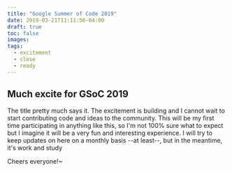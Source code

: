```yaml
---
title: "Google Summer of Code 2019"
date: 2019-03-21T11:11:56-04:00
draft: true
toc: false
images:
tags:
  - excitement
  - close
  - ready
---
```


## Much excite for GSoC 2019

The title pretty much says it. The excitement is building and I cannot wait to
start contributing code and ideas to the community. This will be my first time
participating in anything like this, so I'm not 100% sure what to expect but I
imagine it will be a very fun and interesting experience. I will try to keep
updates on here on a monthly basis --at least--, but in the meantime, it's work and study

Cheers everyone!~

